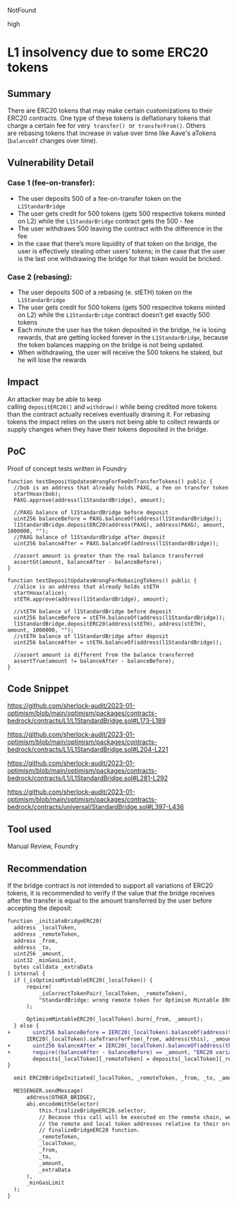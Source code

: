 NotFound

high

# L1 insolvency due to some ERC20 tokens

## Summary
There are ERC20 tokens that may make certain customizations to their ERC20 contracts. One type of these tokens is deflationary tokens that charge a certain fee for  very  `transfer()`  or  `transferFrom()`. Others are rebasing tokens that increase in value over time like Aave's aTokens (`balanceOf` changes over time).

## Vulnerability Detail
### Case 1 (fee-on-transfer):

- The user deposits 500 of  a fee-on-transfer token on the `L1StandarBridge`
- The user gets credit for 500 tokens (gets 500 respective tokens minted on L2) while the `L1StandarBridge` contract gets the 500 - fee
- The user withdraws 500 leaving the contract with the difference in the fee
- In the case that there’s more liquidity of that token on the bridge, the user is effectively stealing other users’ tokens; in the case that the user is the last one withdrawing the bridge for that token would be bricked.

### Case 2 (rebasing):

- The user deposits 500 of  a rebasing (e. stETH) token on the `L1StandarBridge`
- The user gets credit for 500 tokens (gets 500 respective tokens minted on L2) while the `L1StandarBridge` contract doesn’t get exactly 500 tokens
- Each minute the user has the token deposited in the bridge, he is losing rewards, that are getting locked forever in the `L1StandarBridge`, because the token balances mapping on the bridge is not being updated.
- When withdrawing, the user will receive the 500 tokens he staked, but he will lose the rewards

## Impact
An attacker may be able to keep calling `depositERC20()` and `withdraw()` while being credited more tokens than the contract actually receives eventually draining it. For rebasing tokens the impact relies on the users not being able to collect rewards or supply changes when they have their tokens deposited in the bridge.

## PoC
Proof of concept tests written in Foundry

```solidity
function testDepositUpdatesWrongForFeeOnTransferTokens() public {
  //bob is an address that already holds PAXG, a fee on transfer token
  startHoax(bob);
  PAXG.approve(address(l1StandardBridge), amount);

  //PAXG balance of l1StandardBridge before deposit
  uint256 balanceBefore = PAXG.balanceOf(address(l1StandardBridge));
  l1StandardBridge.depositERC20(address(PAXG), address(PAXG), amount, 1000000, "");
  //PAXG balance of l1StandardBridge after deposit
  uint256 balanceAfter = PAXG.balanceOf(address(l1StandardBridge));

  //assert amount is greater than the real balance transferred
  assertGt(amount, balanceAfter - balanceBefore);
}

function testDepositUpdatesWrongForRebasingTokens() public {
  //alice is an address that already holds stETH
  startHoax(alice);
  stETH.approve(address(l1StandardBridge), amount);

  //stETH balance of l1StandardBridge before deposit
  uint256 balanceBefore = stETH.balanceOf(address(l1StandardBridge));
  l1StandardBridge.depositERC20(address(stETH), address(stETH), amount, 1000000, "");
  //stETH balance of l1StandardBridge after deposit
  uint256 balanceAfter = stETH.balanceOf(address(l1StandardBridge));

  //assert amount is different from the balance transferred 
  assertTrue(amount != balanceAfter - balanceBefore);
}
```

## Code Snippet
https://github.com/sherlock-audit/2023-01-optimism/blob/main/optimism/packages/contracts-bedrock/contracts/L1/L1StandardBridge.sol#L173-L189

https://github.com/sherlock-audit/2023-01-optimism/blob/main/optimism/packages/contracts-bedrock/contracts/L1/L1StandardBridge.sol#L204-L221

https://github.com/sherlock-audit/2023-01-optimism/blob/main/optimism/packages/contracts-bedrock/contracts/L1/L1StandardBridge.sol#L281-L292

https://github.com/sherlock-audit/2023-01-optimism/blob/main/optimism/packages/contracts-bedrock/contracts/universal/StandardBridge.sol#L397-L436


## Tool used

Manual Review, Foundry

## Recommendation
If the bridge contract is not intended to support all variations of ERC20 tokens, it is recommended to verify if the value that the bridge receives after the transfer is equal to the amount transferred by the user before accepting the deposit:

```diff
function _initiateBridgeERC20(
  address _localToken,
  address _remoteToken,
  address _from,
  address _to,
  uint256 _amount,
  uint32 _minGasLimit,
  bytes calldata _extraData
) internal {
  if (_isOptimismMintableERC20(_localToken)) {
      require(
          _isCorrectTokenPair(_localToken, _remoteToken),
          "StandardBridge: wrong remote token for Optimism Mintable ERC20 local token"
      );

      OptimismMintableERC20(_localToken).burn(_from, _amount);
  } else {
+		uint256 balanceBefore = IERC20(_localToken).balanceOf(address(this));
      IERC20(_localToken).safeTransferFrom(_from, address(this), _amount);
+		uint256 balanceAfter = IERC20(_localToken).balanceOf(address(this));    
+	  	require((balanceAfter - balanceBefore) == _amount, "ERC20 variations not supported");
		deposits[_localToken][_remoteToken] = deposits[_localToken][_remoteToken] + _amount;
}

  emit ERC20BridgeInitiated(_localToken, _remoteToken, _from, _to, _amount, _extraData);

  MESSENGER.sendMessage(
      address(OTHER_BRIDGE),
      abi.encodeWithSelector(
          this.finalizeBridgeERC20.selector,
          // Because this call will be executed on the remote chain, we reverse the order of
          // the remote and local token addresses relative to their order in the
          // finalizeBridgeERC20 function.
          _remoteToken,
          _localToken,
          _from,
          _to,
          _amount,
          _extraData
      ),
      _minGasLimit
  );
}

```
